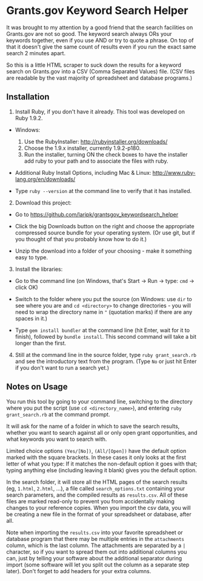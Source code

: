 Grants.gov Keyword Search Helper
================================

It was brought to my attention by a good friend that the search facilities on Grants.gov are not so good. 
The keyword search always ORs your keywords together, even if you use AND or try to quote a phrase. 
On top of that it doesn't give the same count of results even if you run the exact same search 2 minutes apart.

So this is a little HTML scraper to suck down the results for a keyword search on Grants.gov into a CSV (Comma Separated Values) file. (CSV files are readable by the vast majority of spreadsheet and database programs.)

Installation
------------

1. Install Ruby, if you don't have it already. This tool was developed on Ruby 1.9.2.

  - Windows: 
    1. Use the RubyInstaller: http://rubyinstaller.org/downloads/
    2. Choose the 1.9.x installer, currently 1.9.2-p180.
    3. Run the installer, turning ON the check boxes to have the installer add ruby to your path and to associate the files with ruby.

  - Additional Ruby Install Options, including Mac & Linux: http://www.ruby-lang.org/en/downloads/
  
  - Type `ruby --version` at the command line to verify that it has installed.

2. Download this project: 

  - Go to https://github.com/laripk/grantsgov_keywordsearch_helper
  
  - Click the big Downloads button on the right and choose the appropriate compressed source bundle for your operating system. (Or use git, but if you thought of that you probably know how to do it.)
  
  - Unzip the download into a folder of your choosing - make it something easy to type.
  
3. Install the libraries:

  - Go to the command line (on Windows, that's Start -> Run -> type: `cmd` -> click OK)

  - Switch to the folder where you put the source (on Windows: use `dir` to see where you are and `cd <directory>` to change directories - you will need to wrap the directory name in `"` (quotation marks) if there are any spaces in it.)

  - Type `gem install bundler` at the command line (hit Enter, wait for it to finish), followed by `bundle install`. This second command will take a bit longer than the first.

4. Still at the command line in the source folder, type `ruby grant_search.rb` and see the introductory text from the program. (Type `No` or just hit Enter if you don't want to run a search yet.)

Notes on Usage
--------------

You run this tool by going to your command line, 
switching to the directory where you put the script (use `cd <directory_name>`), 
and entering `ruby grant_search.rb` at the command prompt.

It will ask for the name of a folder in which to save the search results, 
whether you want to search against all or only open grant opportunities, 
and what keywords you want to search with. 

Limited choice options `(Yes/[No])`, `(All/[Open])` have the default option marked with the square brackets.
In these cases it only looks at the first letter of what you type: 
If it matches the non-default option it goes with that; 
typing anything else (including leaving it blank) gives you the default option.

In the search folder, it will store all the HTML pages of the search results (eg, `1.html`, `2.html`, ...), 
a file called `search_options.txt` containing your search parameters, 
and the compiled results as `results.csv`. 
All of these files are marked read-only to prevent you from accidentally making changes 
to your reference copies. When you import the csv data, you will be creating a new file 
in the format of your spreadsheet or database, after all.

Note when importing the `results.csv` into your favorite spreadsheet or database program 
that there may be multiple entries in the `attachments` column, which is the last column. 
The attachments are separated by a `|` character, 
so if you want to spread them out into additional columns you can, 
just by telling your software about the additional separator during import 
(some software will let you split out the column as a separate step later). 
Don't forget to add headers for your extra columns.


